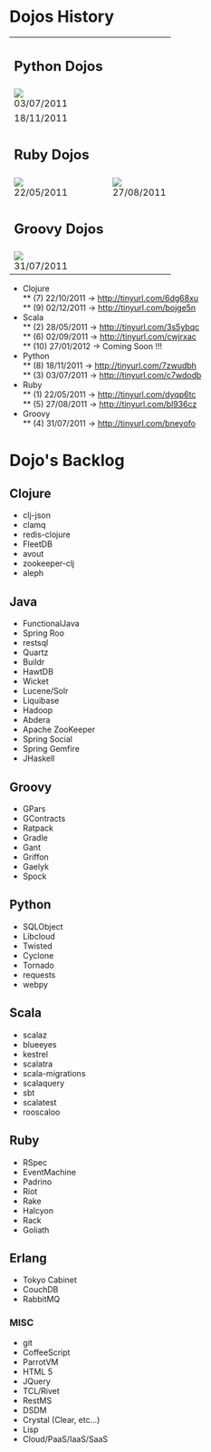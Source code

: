 Dojos History
=============

<table>
	<tr>
		<td>
			<h2>Python Dojos</h2>
		</td>
	</tr>
    <tr>
		<td>		    
			<a href="http://tinyurl.com/c7wdodb">
				<img src="http://farm8.staticflickr.com/7156/6453571127_7e48ae8aef.jpg"/>
			</a><br/>
			03/07/2011
		</tb>	
	</tr>
    <tr>
		<td>		    
			<a href="http://tinyurl.com/7zwudbh">
				<img src=""/>
			</a><br/>
			18/11/2011
		</tb>	
	</tr>	
	<tr>
		<td>
			<h2>Ruby Dojos</h2>
		</td>
	</tr>
    <tr>
		<td>		    
			<a href="http://tinyurl.com/dyqp6tc">
				<img src="http://farm6.staticflickr.com/5188/5748621414_2c482a48e6.jpg"/>
			</a><br/>
			22/05/2011
		</tb>	
		<td>		    
			<a href="http://tinyurl.com/bl936cz">
				<img src="http://farm7.staticflickr.com/6062/6074855860_abc956dfde.jpg"/>
			</a><br/>
			27/08/2011
		</tb>	
	</tr>
	<tr>
		<td>
			<h2>Groovy Dojos</h2>
		</td>
	</tr>
    <tr>
		<td>		    
			<a href="http://tinyurl.com/bneyofo">
				<img src="http://farm7.staticflickr.com/6010/5995250907_c74d4df58e.jpg"/>
			</a><br/>
			31/07/2011
		</tb>	
	</tr>	
</table>

* Clojure <br/>
** (7)  22/10/2011 -> http://tinyurl.com/6dg68xu <br/>
** (9)  02/12/2011 -> http://tinyurl.com/bojge5n <br/>
* Scala <br/>
** (2)  28/05/2011 -> http://tinyurl.com/3s5ybqc <br/>
** (6)  02/09/2011 -> http://tinyurl.com/cwjrxac <br/>
** (10) 27/01/2012 -> Coming Soon !!! <br/>
* Python <br/>
** (8)  18/11/2011 -> http://tinyurl.com/7zwudbh <br/>
** (3)  03/07/2011 -> http://tinyurl.com/c7wdodb <br/>
* Ruby <br/>
** (1)  22/05/2011 -> http://tinyurl.com/dyqp6tc <br/>
** (5)  27/08/2011 -> http://tinyurl.com/bl936cz <br/>
* Groovy <br/>
** (4)  31/07/2011 -> http://tinyurl.com/bneyofo <br/>

Dojo's Backlog
==============

## Clojure
* clj-json
* clamq 
* redis-clojure
* FleetDB 
* avout
* zookeeper-clj
* aleph

## Java
* FunctionalJava
* Spring Roo
* restsql
* Quartz
* Buildr
* HawtDB
* Wicket
* Lucene/Solr
* Liquibase
* Hadoop
* Abdera
* Apache ZooKeeper
* Spring Social
* Spring Gemfire
* JHaskell

## Groovy
* GPars
* GContracts
* Ratpack
* Gradle
* Gant
* Griffon 
* Gaelyk
* Spock

## Python
* SQLObject
* Libcloud
* Twisted
* Cyclone
* Tornado
* requests
* webpy

## Scala
* scalaz
* blueeyes
* kestrel
* scalatra
* scala-migrations
* scalaquery
* sbt
* scalatest
* rooscaloo

## Ruby
* RSpec
* EventMachine
* Padrino
* Riot
* Rake
* Halcyon
* Rack
* Goliath

## Erlang
* Tokyo Cabinet
* CouchDB
* RabbitMQ

### MISC
* git
* CoffeeScript
* ParrotVM
* HTML 5
* JQuery
* TCL/Rivet
* RestMS
* DSDM
* Crystal (Clear, etc...)
* Lisp
* Cloud/PaaS/IaaS/SaaS